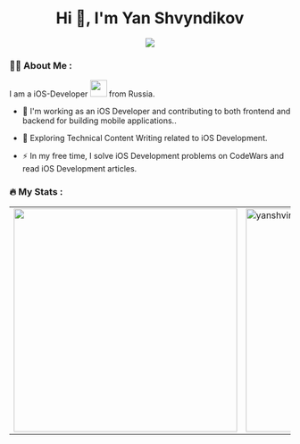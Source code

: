 

<h1 align="center">Hi 👋, I'm Yan Shvyndikov</h1>

<p align="center">
  <img src="https://www.codewars.com/users/ЯнчикSwift/badges/large">
</p>

### :man_technologist: About Me :
I am a iOS-Developer <img src="https://media.giphy.com/media/WUlplcMpOCEmTGBtBW/giphy.gif" width="30"> from Russia.
- :telescope: I'm working as an iOS Developer and contributing to both frontend and backend for building mobile applications..

- :seedling:  Exploring Technical Content Writing related to iOS Development.

- :zap: In my free time, I solve iOS Development problems on CodeWars and read iOS Development articles.

### :fire: My Stats :
<table>
  <tr>
    <td>
      <img src="https://user-images.githubusercontent.com/58136391/233867235-6a4a58b8-897d-4afa-8652-2e957b972535.jpg" width="400">
    </td>
    <td>
      <img src="https://github-readme-stats.vercel.app/api?username=yanshvind&show_icons=true&locale=en" alt="yanshvind" width="400">
    </td>
    <td>
      <img src="https://github-readme-streak-stats.herokuapp.com/?user=yanshvind&" alt="yanshvind" width="400">
    </td>
  </tr>
</table>


